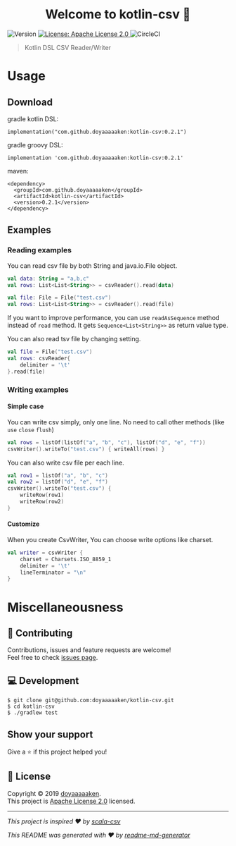 <h1 align="center">Welcome to kotlin-csv 👋</h1>
<p>
  <img alt="Version" src="https://img.shields.io/badge/version-0.2.1-blue.svg?cacheSeconds=2592000" />
  <a href="https://github.com/doyaaaaaken/kotlin-csv/blob/master/LICENSE">
    <img alt="License: Apache License 2.0" src="https://img.shields.io/badge/License-Apache License 2.0-yellow.svg" target="_blank" />
  </a>
  <img alt="CircleCI" src="https://circleci.com/gh/doyaaaaaken/kotlin-csv/tree/master.svg?style=svg" />
</p>

> Kotlin DSL CSV Reader/Writer

# Usage

## Download

gradle kotlin DSL:
```
implementation("com.github.doyaaaaaken:kotlin-csv:0.2.1")
```

gradle groovy DSL:
```
implementation 'com.github.doyaaaaaken:kotlin-csv:0.2.1'
```

maven:
```
<dependency>
  <groupId>com.github.doyaaaaaken</groupId>
  <artifactId>kotlin-csv</artifactId>
  <version>0.2.1</version>
</dependency>
```

## Examples

### Reading examples

You can read csv file by both String and java.io.File object.
```kotlin
val data: String = "a,b,c"
val rows: List<List<String>> = csvReader().read(data)

val file: File = File("test.csv")
val rows: List<List<String>> = csvReader().read(file)
```
If you want to improve performance, you can use `readAsSequence` method instead of `read` method. It gets `Sequence<List<String>>` as return value type.

You can also read tsv file by changing setting.
```kotlin
val file = File("test.csv")
val rows: csvReader{
    delimiter = '\t'
}.read(file)
```

### Writing examples

#### Simple case

You can write csv simply, only one line.
No need to call other methods (like `use` `close` `flush`) 
```kotlin
val rows = listOf(listOf("a", "b", "c"), listOf("d", "e", "f"))
csvWriter().writeTo("test.csv") { writeAll(rows) }
```

You can also write csv file per each line.
```kotlin
val row1 = listOf("a", "b", "c")
val row2 = listOf("d", "e", "f")
csvWriter().writeTo("test.csv") { 
    writeRow(row1)
    writeRow(row2)
}
```

#### Customize

When you create CsvWriter, You can choose write options like charset.
```kotlin
val writer = csvWriter {
    charset = Charsets.ISO_8859_1
    delimiter = '\t'
    lineTerminator = "\n"
}
```


# Miscellaneousness

## 🤝 Contributing

Contributions, issues and feature requests are welcome!<br />Feel free to check [issues page](https://github.com/doyaaaaaken/kotlin-csv/issues).

## 💻 Development

```
$ git clone git@github.com:doyaaaaaken/kotlin-csv.git
$ cd kotlin-csv
$ ./gradlew test
```

## Show your support

Give a ⭐️ if this project helped you!

## 📝 License

Copyright © 2019 [doyaaaaaken](https://github.com/doyaaaaaken).<br />
This project is [Apache License 2.0](https://github.com/doyaaaaaken/kotlin-csv/blob/master/LICENSE) licensed.

***
_This project is inspired ❤️ by [scala-csv](https://github.com/tototoshi/scala-csv)_

_This README was generated with ❤️ by [readme-md-generator](https://github.com/kefranabg/readme-md-generator)_
